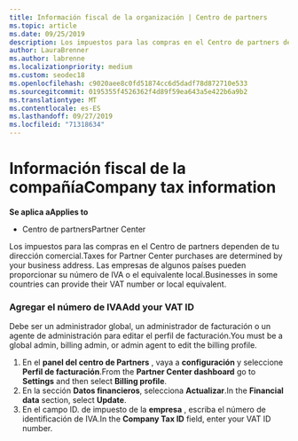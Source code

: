 ```yaml
---
title: Información fiscal de la organización | Centro de partners
ms.topic: article
ms.date: 09/25/2019
description: Los impuestos para las compras en el Centro de partners dependen de tu dirección comercial. Las empresas de algunos países pueden proporcionar su número de IVA o el equivalente local.
author: LauraBrenner
ms.author: labrenne
ms.localizationpriority: medium
ms.custom: seodec18
ms.openlocfilehash: c9020aee8c0fd51874cc6d5dadf78d872710e533
ms.sourcegitcommit: 0195355f4526362f4d89f59ea643a5e422b6a9b2
ms.translationtype: MT
ms.contentlocale: es-ES
ms.lasthandoff: 09/27/2019
ms.locfileid: "71318634"
---
```

# <a name="company-tax-information"></a><span data-ttu-id="34a09-104">Información fiscal de la compañía</span><span class="sxs-lookup"><span data-stu-id="34a09-104">Company tax information</span></span>

<span data-ttu-id="34a09-105">**Se aplica a**</span><span class="sxs-lookup"><span data-stu-id="34a09-105">**Applies to**</span></span>

-  <span data-ttu-id="34a09-106">Centro de partners</span><span class="sxs-lookup"><span data-stu-id="34a09-106">Partner Center</span></span>

<span data-ttu-id="34a09-107">Los impuestos para las compras en el Centro de partners dependen de tu dirección comercial.</span><span class="sxs-lookup"><span data-stu-id="34a09-107">Taxes for Partner Center purchases are determined by your business address.</span></span> <span data-ttu-id="34a09-108">Las empresas de algunos países pueden proporcionar su número de IVA o el equivalente local.</span><span class="sxs-lookup"><span data-stu-id="34a09-108">Businesses in some countries can provide their VAT number or local equivalent.</span></span>

### <a name="add-your-vat-id"></a><span data-ttu-id="34a09-109">Agregar el número de IVA</span><span class="sxs-lookup"><span data-stu-id="34a09-109">Add your VAT ID</span></span>

<span data-ttu-id="34a09-110">Debe ser un administrador global, un administrador de facturación o un agente de administración para editar el perfil de facturación.</span><span class="sxs-lookup"><span data-stu-id="34a09-110">You must be a global admin, billing admin, or admin agent to  edit the billing profile.</span></span>

1.  <span data-ttu-id="34a09-111">En el **panel del centro de Partners** , vaya a **configuración** y seleccione **Perfil de facturación**.</span><span class="sxs-lookup"><span data-stu-id="34a09-111">From the **Partner Center dashboard** go to  **Settings** and then select **Billing profile**.</span></span>
2.  <span data-ttu-id="34a09-112">En la sección **Datos financieros**, selecciona **Actualizar**.</span><span class="sxs-lookup"><span data-stu-id="34a09-112">In the **Financial data** section, select **Update**.</span></span>
3.  <span data-ttu-id="34a09-113">En el campo ID. de impuesto de la **empresa** , escriba el número de identificación de IVA.</span><span class="sxs-lookup"><span data-stu-id="34a09-113">In the **Company Tax ID** field, enter your VAT ID number.</span></span>



 



